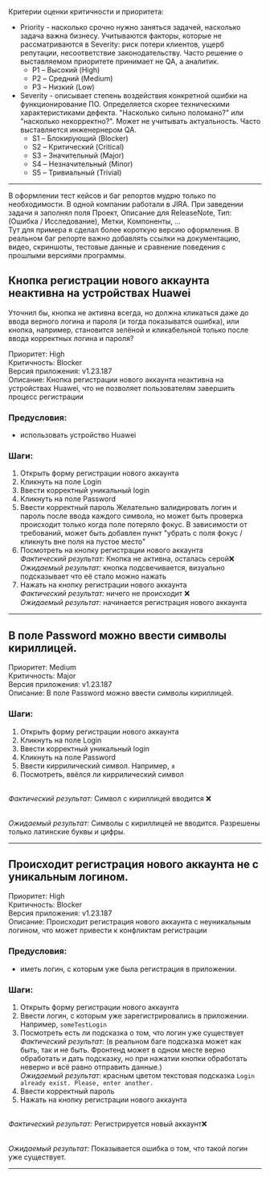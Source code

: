 

Критерии оценки критичности и приоритета:
- Priority - насколько срочно нужно заняться задачей, насколько задача важна бизнесу. Учитываются факторы, которые не рассматриваются в Severity: риск потери клиентов, ущерб репутации, несоответствие законодательству. Часто решение о выставляемом приоритете принимает не QA, а аналитик. 
  - P1 – Высокий (High)
  - P2 – Средний (Medium)
  - P3 – Низкий (Low)
- Severity - описывает степень воздействия конкретной ошибки на функционирование ПО. Определяется скорее техническими характеристиками дефекта. "Насколько сильно поломано?" или "насколько некорректно?". Может не учитывать актуальность. Часто выставляется инженернером QA.
  - S1 – Блокирующий (Blocker)
  - S2 – Критический (Critical)
  - S3 – Значительный (Major)
  - S4 – Незначительный (Minor)
  - S5 – Тривиальный (Trivial)
---

В оформлении тест кейсов и баг репортов мудрю только по необходимости. В одной компании работали в JIRA. При заведении задачи я заполнял поля Проект, Описание для ReleaseNote, Тип: (Ошибка / Исследование), Метки, Компоненты, ...  <br>
Тут для примера я сделал более короткую версию оформления. 
В реальном баг репорте важно добавлять ссылки на документацию, видео, скриншоты, тестовые данные и сравнение поведения с прошлыми версиями программы. 


## Кнопка регистрации нового аккаунта неактивна на устройствах Huawei
Уточнил бы, кнопка не активна всегда, но должна кликаться даже до ввода верного логина и пароля (и тогда показыватся ошибка), или кнопка, например,  становится зелёной и кликабельной только после ввода корректных логина и пароля? 

Приоритет: High <br>
Критичность: Blocker <br>
Версия приложения: v1.23.187 <br>
Описание: Кнопка регистрации нового аккаунта неактивна на устройствах Huawei, что не позволяет пользователям завершить процесс регистрации


### Предусловия:
- использовать устройство Huawei

### Шаги:
1. Открыть форму регистрации нового аккаунта
2. Кликнуть на поле Login
3. Ввести корректный уникальный login
4. Кликнуть на поле Password
5. Ввести корректный пароль
Желательно валидировать логин и пароль после ввода каждого символа, но может быть проверка происходит только когда поле потеряло фокус. В зависимости от требований, может быть добавлен пункт "убрать с поля фокус / кликнуть вне поля на пустое место" 
6. Посмотреть на кнопку регистрации нового аккаунта
<br> *Фактический результат:* Кнопка не активна, осталась серой❌
<br> *Ожидаемый результат:* кнопка подсвечивается, визуально подсказывает что её стало можно нажать
7. Нажать на кнопку регистрации нового аккаунта
<br> *Фактический результат:* ничего не происходит ❌
<br> *Ожидаемый результат:* начинается регистрация нового аккаунта

-------------------------------

## В поле Password можно ввести символы кириллицей.

Приоритет: Medium  <br>
Критичность: Major <br>
Версия приложения: v1.23.187 <br>
Описание: В поле Password можно ввести символы кириллицей. 


### Шаги:
1. Открыть форму регистрации нового аккаунта
2. Кликнуть на поле Login
3. Ввести корректный уникальный login
4. Кликнуть на поле Password
5. Ввести киррилический символ. Например, `я`
6. Посмотреть, ввёлся ли киррилический символ

<br> *Фактический результат:*
Символ с кириллицей вводится ❌

<br> *Ожидаемый результат:*
Символы с кириллицей не вводится. Разрешены только латинские буквы и цифры.

-------------------------------


## Происходит регистрация нового аккаунта не с уникальным логином.

Приоритет: High <br>
Критичность: Blocker <br>
Версия приложения: v1.23.187 <br>
Описание: Происходит регистрация нового аккаунта с неуникальным логином, что может привести к конфликтам регистрации


### Предусловия:
- иметь логин, с которым уже была регистрация в приложении. 

### Шаги:
1. Открыть форму регистрации нового аккаунта
2. Ввести логин, с которым уже зарегистрировались в приложении. Например, `someTestLogin`
3. Посмотреть есть ли подсказка о том, что логин уже существует
<br> *Фактический результат:* (в реальном баге подсказка может как быть, так и не быть. Фронтенд может в одном месте верно обработать и дать подсказку, но при нажатии кнопки обработать неверно и всё равно отправить данные.)
<br> *Ожидаемый результат:* красным цветом текстовая подсказка `Login already exist. Please, enter another.`
4. Ввести корректный пароль
5. Нажать на кнопку регистрации нового аккаунта

<br> *Фактический результат:*
Регистрируется новый аккаунт❌ 

<br> *Ожидаемый результат:*
Показывается ошибка о том, что такой логин уже существует.

-------------------------------

